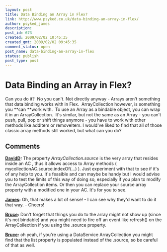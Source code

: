 ```yaml
---
layout: post
title: Data Binding an Array in Flex?
link: http://www.psyked.co.uk/data-binding-an-array-in-flex/
author: psyked_james
description: 
post_id: 673
created: 2009/02/02 10:45:35
created_gmt: 2009/02/02 09:45:35
comment_status: open
post_name: data-binding-an-array-in-flex
status: publish
post_type: post
---
```


# Data Binding an Array in Flex?

Can you do it?  No you can't. Not directly anyway - Arrays aren't something that data binding works with in Flex.  ArrayCollection however, is something you **can **work with.  To use an Array as a bindable object, you can wrap it in an ArrayCollection.  It's similar, but not the same as an Array - you can't push, pull, pop or shift things anymore - you have to work with other methods like addItem or removeItem. I would've liked to find that all of those classic array methods still worked, but what can you do?

## Comments

**[DavidD](#539 "2009-02-02 14:25:05"):** The property _ArrayCollection.source_ is the very array that resides inside an AC , thus it allows access to Array methods ( mycollectionAC.source.indexOf(...) ). Just experiment with that to see if it's of any help to you. It's feasible and can maybe be handy but I would advise you to test the limits of this way of doing so, especially if you plan to modify the ArrayCollection items. Or then you can replace your source array property with a modified one in your AC. It's for you to see.

**[James](#540 "2009-02-02 15:19:17"):** Oh, that makes a lot of sense! - I can see why they'd want to do it that way. - Cheers!

**[Bruce](#541 "2009-02-02 22:30:56"):** Don't forget that things you do to the array might not show up (since it's not bindable) and you might need to fire off an event like refresh() on the ArrayCollection if you using the .source property.

**[Bruce](#542 "2009-02-02 22:33:39"):** oh yeah, if you're using a DataService ArrayCollection you might find that the list property is populated instead of the .source, so be careful of that as well.

